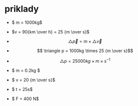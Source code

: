 # priklady
- $ m = 1000kg$
- $v = 90{km \over h} = 25 {m \over s}$

- $$ \triangle \vec p = m \times \triangle \vec v$$

- $$ \triangle p = 1000kg \times 25 {m \over s}$$
- $$ \triangle p = 25000 kg \times m \times s^{-1}$$

- $ m = 0.2kg $
- $ v = 20 {m \over s}$
- $ t = 25s$
- $ F = 400 N$
